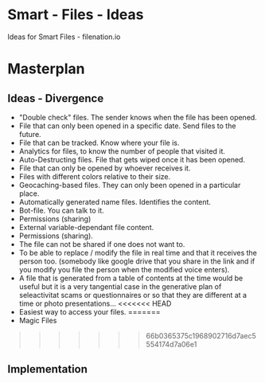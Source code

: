 # Smart - Files - Ideas

Ideas for Smart Files - filenation.io

# Masterplan
## Ideas - Divergence
* "Double check" files. The sender knows when the file has been opened.
* File that can only been opened in a specific date. Send files to the future.
* File that can be tracked. Know where your file is.
* Analytics for files, to know the number of people that visited it.
* Auto-Destructing files. File that gets wiped once it has been opened.
* File that can only be opened by whoever receives it.
* Files with different colors relative to their size.
* Geocaching-based files. They can only been opened in a particular place.
* Automatically generated name files. Identifies the content.
* Bot-file. You can talk to it.
* Permissions (sharing)
* External variable-dependant file content.
* Permissions (sharing).
* The file can not be shared if one does not want to.
* To be able to replace / modify the file in real time and that it receives the person too. (somebody like google drive that you share in the link and if you modify you file the person when the modified voice enters).
* A file that is generated from a table of contents at the time would be useful but it is a very tangential case in the generative plan of seleactivitat scams or questionnaires or so that they are different at a time or photo presentations...
<<<<<<< HEAD
* Easiest way to access your files.
=======
* Magic Files
>>>>>>> 66b0365375c1968902716d7aec5554174d7a06e1



## Implementation
